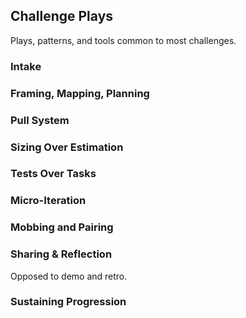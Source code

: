 
## Challenge Plays

Plays, patterns, and tools common to most challenges.

### Intake

### Framing, Mapping, Planning

### Pull System

### Sizing Over Estimation

### Tests Over Tasks

### Micro-Iteration

### Mobbing and Pairing

### Sharing & Reflection

Opposed to demo and retro.

### Sustaining Progression